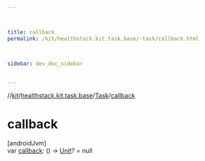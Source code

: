 ```yaml
---



title: callback
permalink: /kit/healthstack.kit.task.base/-task/callback.html



sidebar: dev_doc_sidebar


---
```




//[kit](/kit.html)/[healthstack.kit.task.base](../index.html)/[Task](index.html)/[callback](callback.html)



# callback



[androidJvm]\
var [callback](callback.html): () -&gt; [Unit](https://kotlinlang.org/api/latest/jvm/stdlib/kotlin/-unit/index.html)? = null






